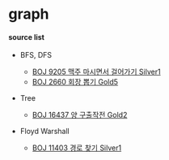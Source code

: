 # graph




#### source list


- BFS, DFS
  - [BOJ 9205 맥주 마시면서 걸어가기 Silver1 ](Main_BOJ_9205_%EB%A7%A5%EC%A3%BC%EB%A7%88%EC%8B%9C%EB%A9%B4%EC%84%9C%EA%B1%B8%EC%96%B4%EA%B0%80%EA%B8%B0_Silver1_108ms.java)
  - [BOJ 2660 회장 뽑기 Gold5 ](./Main_BOJ_2660_%ED%9A%8C%EC%9E%A5%EB%BD%91%EA%B8%B0_Gold5_80ms.java)

- Tree
  - [BOJ 16437 양 구출작전 Gold2](./Main_BOJ_16437_%EC%96%91%EA%B5%AC%EC%B6%9C%EC%9E%91%EC%A0%84_Gold2_616ms.java)

- Floyd Warshall
  - [BOJ 11403 경로 찾기 Silver1](./Main_BOJ_11403_%EA%B2%BD%EB%A1%9C%EC%B0%BE%EA%B8%B0_Silver1_252ms.java)

